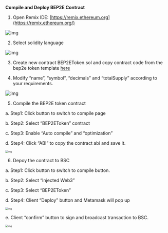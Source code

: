**Compile and Deploy BEP2E Contract**

1. Open Remix IDE: [https://remix.ethereum.org](https://remix.ethereum.org/)

![img](https://lh6.googleusercontent.com/zwki3hgBILOzXHtayDLvNCrmOXv6LTUQAIG02lRkOtzOtNJsUbIBXB7LUoN6RF8PbvkUGcRuLCA36I_RdqJCQVrfeZpwfbpfwlN7R0s3fJGMSTdMT8y56ngL3qCocUPW65UJ2bQZ)

2. Select solidity language

![img](https://lh3.googleusercontent.com/aLlINgoy2Luj45ZKVxPTExUS4I2QoX3WHzmLbO7_CJHQiL3plGvx0iCaI2YTGE8QmnhytN-HDOPvhGixQ7utrA_o9UJJVaujmQ5yj7ET8ju12Jh0luVtZHgpLGmOx9LUoFnzu2Eg)

3. Create new contract BEP2EToken.sol and copy contract code from the bep2e token template [here](BEP2EToken.template)


4. Modify “name”, “symbol”, “decimals” and “totalSupply” according to your requirements.

![img](https://lh3.googleusercontent.com/eRrCyCEp4d-jRs53osxiEssFtpC42ZeOBXF4R78WU8cYRd-gbhHahhoMH0e2LW3jj2paRc12VqC6aSxO_HnZ29ZyQgrXGfYeaCV8BRSFJ93T77sTXirBQwz3LfhkK3KWW7w2Thfm)

5. Compile the BEP2E token contract

a. Step1: Click button to switch to compile page

b. Step2: Select “BEP2EToken” contract

c. Step3: Enable “Auto compile” and “optimization”

d. Step4: Click “ABI” to copy the contract abi and save it.

<img src="https://lh6.googleusercontent.com/HcL4dfyprGMRdC0McGFRvL-sjzn4kTeubuMR0XIxtaZGO61MD6cO1Nvi592tY9ZvBYrBIdu463fioiiO2o3NOkOn8G-nYIwHCIuWTkTeOlOKgEQJDOgm-UdXyad2QnSeD-wojzhj" alt="img" style="zoom:50%;" />

6. Depoy the contract to BSC

a. Step1: Click button to switch to compile button.

b. Step2: Select “Injected Web3”

c. Step3: Select “BEP2EToken”

d. Step4: Client “Deploy” button and Metamask will pop up

<img src="https://lh5.googleusercontent.com/eRFqXwjs3HGPIldy8mnZQLeQii-E-kVmlXnGlTrFa0Q6OGsTKcLC4QY3f9DaWwv9xeVNpGTYpoTCbtMFxMafzWY3N9B2RYJITjRaOBdn72DkW_jgucIhH1MJXz9gHN0Kt-2dvuBv" alt="img" style="zoom:50%;" />

e.   Client “confirm” button to sign and broadcast transaction to BSC.

<img src="https://lh4.googleusercontent.com/9awuDudNSuUOZDQAlW5FPZ5SbRkWsKPlJSYWGUL7R4raJ5o2mprRP7jt87hP_wbuYeoJy75ErwDcKVC7_spf8YkumCkwOP4Eak9SfcV6dZvyVhy84JqKfVUvmEeLw5mWEZ3-aCED" alt="img" style="zoom:50%;" />